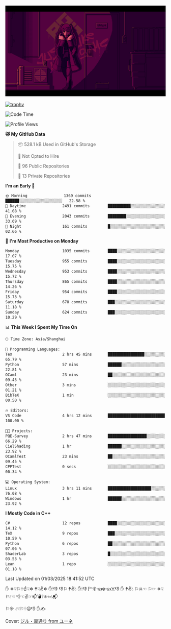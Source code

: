 ![](imgs/main.png)

[![trophy](https://github-profile-trophy.vercel.app/?username=NeilKleistGao&theme=dracula)](https://github.com/ryo-ma/github-profile-trophy)

<!--START_SECTION:waka-->
![Code Time](http://img.shields.io/badge/Code%20Time-1%2C645%20hrs%2030%20mins-blue)

![Profile Views](http://img.shields.io/badge/Profile%20Views-0-blue)

**🐱 My GitHub Data** 

> 📦 528.1 kB Used in GitHub's Storage 
 > 
> 🚫 Not Opted to Hire
 > 
> 📜 96 Public Repositories 
 > 
> 🔑 13 Private Repositories 
 > 
**I'm an Early 🐤** 

```text
🌞 Morning                1369 commits        ██████░░░░░░░░░░░░░░░░░░░   22.58 % 
🌆 Daytime                2491 commits        ██████████░░░░░░░░░░░░░░░   41.08 % 
🌃 Evening                2043 commits        ████████░░░░░░░░░░░░░░░░░   33.69 % 
🌙 Night                  161 commits         █░░░░░░░░░░░░░░░░░░░░░░░░   02.66 % 
```
📅 **I'm Most Productive on Monday** 

```text
Monday                   1035 commits        ████░░░░░░░░░░░░░░░░░░░░░   17.07 % 
Tuesday                  955 commits         ████░░░░░░░░░░░░░░░░░░░░░   15.75 % 
Wednesday                953 commits         ████░░░░░░░░░░░░░░░░░░░░░   15.72 % 
Thursday                 865 commits         ████░░░░░░░░░░░░░░░░░░░░░   14.26 % 
Friday                   954 commits         ████░░░░░░░░░░░░░░░░░░░░░   15.73 % 
Saturday                 678 commits         ███░░░░░░░░░░░░░░░░░░░░░░   11.18 % 
Sunday                   624 commits         ███░░░░░░░░░░░░░░░░░░░░░░   10.29 % 
```


📊 **This Week I Spent My Time On** 

```text
🕑︎ Time Zone: Asia/Shanghai

💬 Programming Languages: 
TeX                      2 hrs 45 mins       ████████████████░░░░░░░░░   65.79 % 
Python                   57 mins             ██████░░░░░░░░░░░░░░░░░░░   22.81 % 
OCaml                    23 mins             ██░░░░░░░░░░░░░░░░░░░░░░░   09.45 % 
Other                    3 mins              ░░░░░░░░░░░░░░░░░░░░░░░░░   01.21 % 
BibTeX                   1 min               ░░░░░░░░░░░░░░░░░░░░░░░░░   00.50 % 

🔥 Editors: 
VS Code                  4 hrs 12 mins       █████████████████████████   100.00 % 

🐱‍💻 Projects: 
PQE-Survey               2 hrs 47 mins       █████████████████░░░░░░░░   66.29 % 
CielShading              1 hr                ██████░░░░░░░░░░░░░░░░░░░   23.92 % 
OCamlTest                23 mins             ██░░░░░░░░░░░░░░░░░░░░░░░   09.45 % 
CPPTest                  0 secs              ░░░░░░░░░░░░░░░░░░░░░░░░░   00.34 % 

💻 Operating System: 
Linux                    3 hrs 11 mins       ███████████████████░░░░░░   76.08 % 
Windows                  1 hr                ██████░░░░░░░░░░░░░░░░░░░   23.92 % 
```

**I Mostly Code in C++** 

```text
C#                       12 repos            ████░░░░░░░░░░░░░░░░░░░░░   14.12 % 
TeX                      9 repos             ███░░░░░░░░░░░░░░░░░░░░░░   10.59 % 
Python                   6 repos             ██░░░░░░░░░░░░░░░░░░░░░░░   07.06 % 
ShaderLab                3 repos             █░░░░░░░░░░░░░░░░░░░░░░░░   03.53 % 
Lean                     1 repo              ░░░░░░░░░░░░░░░░░░░░░░░░░   01.18 % 
```




 Last Updated on 01/03/2025 18:41:52 UTC
<!--END_SECTION:waka-->

✋ ❄☟⚐🕆☝☟❄ 🕈☟✌❄ ✋🕯👎 👎⚐ 🕈✌💧 ✋🕯👎 🏱☼☜❄☜☠👎 ✋ 🕈✌💧 ⚐☠☜ ⚐☞ ❄☟⚐💧☜ 👎☜✌☞📫💣🕆❄☜💧📬

⚐☼ 💧☟⚐🕆☹👎 ✋✍

Cover: [ジル・裏通り from ユーネ](https://www.pixiv.net/artworks/62127066)
